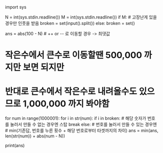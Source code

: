 import sys

N = int(sys.stdin.readline())
M = int(sys.stdin.readline())
if M: # 고장난게 있을 경우만 인풋을 받음
    broken = set(input().split())
else:
    broken = set()

ans = abs(100 - N) # ++ or -- 로 이동할 경우 -> 최댓값

# 작은수에서 큰수로 이동할땐 500,000 까지만 보면 되지만
# 반대로 큰수에서 작은수로 내려올수도 있으므로 1,000,000 까지 봐야함
for num in range(1000001): 
    for i in str(num):
        if i in broken: # 해당 숫자가 번호를 눌러서 만들 수 없는 경우엔 스탑
            break
    else: # 번호를 눌러서 만들 수 있는 경우엔
    	# min(기존답, 번호를 누른 횟수 + 해당 번호로부터 타겟까지의 차이)
        ans = min(ans, len(str(num)) + abs(num - N))

print(ans)
